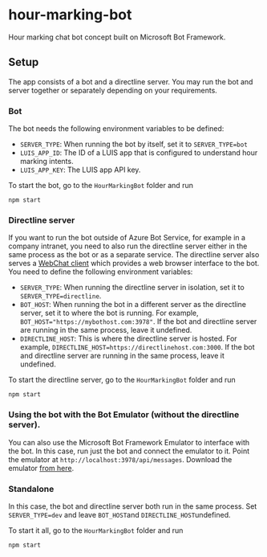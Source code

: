 # hour-marking-bot
Hour marking chat bot concept built on Microsoft Bot Framework.

## Setup
The app consists of a bot and a directline server. You may run the bot and server together or separately depending on your requirements.

### Bot
The bot needs the following environment variables to be defined:
* ```SERVER_TYPE```: When running the bot by itself, set it to ```SERVER_TYPE=bot```
* ```LUIS_APP_ID```: The ID of a LUIS app that is configured to understand hour marking intents.
* ```LUIS_APP_KEY```: The LUIS app API key.

To start the bot, go to the ```HourMarkingBot``` folder and run

```npm start```

### Directline server
If you want to run the bot outside of Azure Bot Service, for example in a company intranet, you need to also run the directline server either in the same process as the bot or as a separate service. The directline server also serves a [WebChat client](https://github.com/Microsoft/BotFramework-WebChat) which provides a web browser interface to the bot. You need to define the following environment variables:
* ```SERVER_TYPE```: When running the directline server in isolation, set it to ```SERVER_TYPE=directline```.
* ```BOT_HOST```: When running the bot in a different server as the directline server, set it to where the bot is running. For example, ```BOT_HOST="https://mybothost.com:3978"```. If the bot and directline server are running in the same process, leave it undefined.
* ```DIRECTLINE_HOST```: This is where the directline server is hosted. For example, ```DIRECTLINE_HOST=https://directlinehost.com:3000```. If the bot and directline server are running in the same process, leave it undefined.

To start the directline server, go to the ```HourMarkingBot``` folder and run

```npm start```

### Using the bot with the Bot Emulator (without the directline server).
You can also use the Microsoft Bot Framework Emulator to interface with the bot. In this case, run just the bot and connect the emulator to it. Point the emulator at ```http://localhost:3978/api/messages```. Download the emulator [from here](https://github.com/Microsoft/BotFramework-Emulator/releases/).

### Standalone
In this case, the bot and directline server both run in the same process. Set ```SERVER_TYPE=dev``` and leave ```BOT_HOST```and ```DIRECTLINE_HOST```undefined.

To start it all, go to the ```HourMarkingBot``` folder and run

```npm start```
